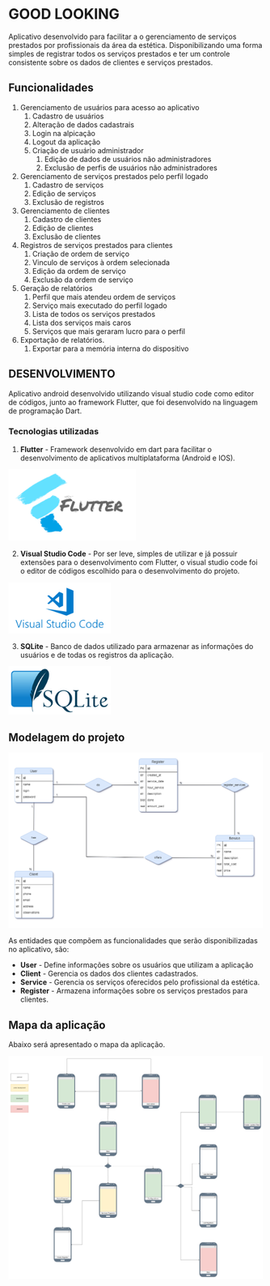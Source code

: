 # GOOD LOOKING

Aplicativo desenvolvido para facilitar a o gerenciamento de serviços prestados por profissionais da área da estética. Disponibilizando uma forma simples de registrar todos os serviços prestados e ter um controle consistente sobre os dados de clientes e serviços prestados.

## Funcionalidades

1. Gerenciamento de usuários para acesso ao aplicativo
   1. Cadastro de usuários
   2. Alteração de dados cadastrais
   3. Login na alpicação
   4. Logout da aplicação
   5. Criação de usuário administrador
      1. Edição de dados de usuários não administradores
      2. Exclusão de perfis de usuários não administradores
2. Gerenciamento de serviços prestados pelo perfil logado
   1. Cadastro de serviços
   2. Edição de serviços
   3. Exclusão de registros
3. Gerenciamento de clientes
   1. Cadastro de clientes
   2. Edição de clientes
   3. Exclusão de clientes
4. Registros de serviços prestados para clientes
   1. Criação de ordem de serviço
   2. Vinculo de serviços à ordem selecionada
   3. Edição da ordem de serviço
   4. Exclusão da ordem de serviço
5. Geração de relatórios
   1. Perfil que mais atendeu ordem de serviços
   2. Serviço mais executado do perfil logado
   3. Lista de todos os serviços prestados
   4. Lista dos serviços mais caros
   5. Serviços que mais geraram lucro para o perfil
6. Exportação de relatórios.
   1. Exportar para a memória interna do dispositivo

## DESENVOLVIMENTO

Aplicativo android desenvolvido utilizando visual studio code como editor de códigos, junto ao framework Flutter, que foi desenvolvido na linguagem de programação Dart.

### Tecnologias utilizadas

1. **Flutter** - Framework desenvolvido em dart para facilitar o desenvolvimento de aplicativos multiplataforma (Android e IOS).

<img src="https://github.com/PedroHenriqueDevBR/Good-Look-App/blob/master/planning/docs/flutter.png" alt="Modelagem da aplicação" width="50%" />

2. **Visual Studio Code** - Por ser leve, simples de utilizar e já possuir extensões para o desenvolvimento com Flutter, o visual studio code foi o editor de códigos escolhido para o desenvolvimento do projeto.

<img src="https://github.com/PedroHenriqueDevBR/Good-Look-App/blob/master/planning/docs/vscode.png" alt="Android studio logo" width="40%" />

3. **SQLite** - Banco de dados utilizado para armazenar as informações do usuários e de todas os registros da aplicação.

<img src="https://github.com/PedroHenriqueDevBR/Good-Look-App/blob/master/planning/docs/sqlite.png" alt="Modelagem da aplicação" width="40%" />

## Modelagem do projeto

<img src="https://github.com/PedroHenriqueDevBR/Good-Look-App/blob/master/planning/files/goodlook-models.png" alt="Modelagem da aplicação" width="100%" />

As entidades que compõem as funcionalidades que serão disponibilizadas no aplicativo, são:

- **User** - Define informações sobre os usuários que utilizam a aplicação
- **Client** - Gerencia os dados dos clientes cadastrados.
- **Service** - Gerencia os serviços oferecidos pelo profissional da estética.
- **Register** - Armazena informações sobre os serviços prestados para clientes.

## Mapa da aplicação

Abaixo será apresentado o mapa da aplicação.

<img src="https://github.com/PedroHenriqueDevBR/Good-Look-App/blob/master/planning/files/goodlook-models-screens.png" alt="Modelagem da aplicação" width="100%" />
